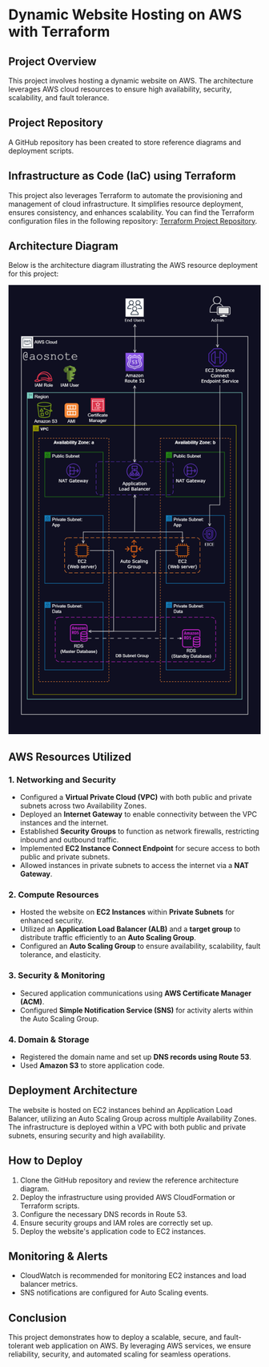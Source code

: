 # Dynamic Website Hosting on AWS with Terraform

## Project Overview
This project involves hosting a dynamic website on AWS. The architecture leverages AWS cloud resources to ensure high availability, security, scalability, and fault tolerance.


## Project Repository
A GitHub repository has been created to store reference diagrams and deployment scripts. 

## Infrastructure as Code (IaC) using Terraform
This project also leverages Terraform to automate the provisioning and management of cloud infrastructure. It simplifies resource deployment, ensures consistency, and enhances scalability. You can find the Terraform configuration files in the following repository: [Terraform Project Repository](https://github.com/li-zhang1/terraform-projects).

## Architecture Diagram
Below is the architecture diagram illustrating the AWS resource deployment for this project:

![AWS Architecture](Dynamic_Web_App_on_AWS.png)

## AWS Resources Utilized
### 1. Networking and Security
- Configured a **Virtual Private Cloud (VPC)** with both public and private subnets across two Availability Zones.
- Deployed an **Internet Gateway** to enable connectivity between the VPC instances and the internet.
- Established **Security Groups** to function as network firewalls, restricting inbound and outbound traffic.
- Implemented **EC2 Instance Connect Endpoint** for secure access to both public and private subnets.
- Allowed instances in private subnets to access the internet via a **NAT Gateway**.

### 2. Compute Resources
- Hosted the website on **EC2 Instances** within **Private Subnets** for enhanced security.
- Utilized an **Application Load Balancer (ALB)** and a **target group** to distribute traffic efficiently to an **Auto Scaling Group**.
- Configured an **Auto Scaling Group** to ensure availability, scalability, fault tolerance, and elasticity.

### 3. Security & Monitoring
- Secured application communications using **AWS Certificate Manager (ACM)**.
- Configured **Simple Notification Service (SNS)** for activity alerts within the Auto Scaling Group.

### 4. Domain & Storage
- Registered the domain name and set up **DNS records using Route 53**.
- Used **Amazon S3** to store application code.

## Deployment Architecture
The website is hosted on EC2 instances behind an Application Load Balancer, utilizing an Auto Scaling Group across multiple Availability Zones. The infrastructure is deployed within a VPC with both public and private subnets, ensuring security and high availability. 

## How to Deploy
1. Clone the GitHub repository and review the reference architecture diagram.
2. Deploy the infrastructure using provided AWS CloudFormation or Terraform scripts.
3. Configure the necessary DNS records in Route 53.
4. Ensure security groups and IAM roles are correctly set up.
5. Deploy the website's application code to EC2 instances.

## Monitoring & Alerts
- CloudWatch is recommended for monitoring EC2 instances and load balancer metrics.
- SNS notifications are configured for Auto Scaling events.

## Conclusion
This project demonstrates how to deploy a scalable, secure, and fault-tolerant web application on AWS. By leveraging AWS services, we ensure reliability, security, and automated scaling for seamless operations.


